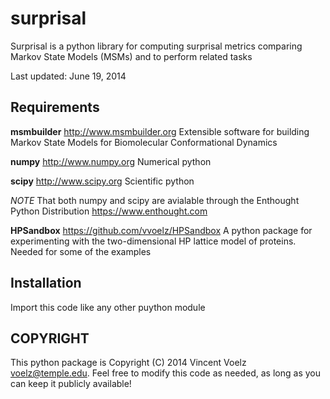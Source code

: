 surprisal
=========

Surprisal is a python library for computing surprisal metrics comparing Markov State Models (MSMs) and to perform related tasks

Last updated:  June 19, 2014

Requirements
------------

**msmbuilder** http://www.msmbuilder.org
Extensible software for building Markov State Models for Biomolecular Conformational Dynamics

**numpy** http://www.numpy.org
Numerical python

**scipy** http://www.scipy.org
Scientific python

*NOTE* That both numpy and scipy are avialable through the Enthought Python Distribution https://www.enthought.com

**HPSandbox** https://github.com/vvoelz/HPSandbox
A python package for experimenting with the two-dimensional HP lattice model of proteins. Needed for some of the examples

Installation
---------------

Import this code like any other puython module

COPYRIGHT
---------------
This python package is Copyright (C) 2014 Vincent Voelz <voelz@temple.edu>.
Feel free to modify this code as needed, as long as you can keep it publicly available!

